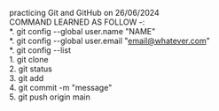 practicing Git and GitHub on 26/06/2024
<br>COMMAND LEARNED AS FOLLOW -:<br>
*. git config --global user.name "NAME"<br>
*. git config --global user.email "email@whatever.com"<br>
*. git config --list <br>
    1. git clone
<br>2. git status
<br>3. git add
<br>4. git commit -m "message"
<br>5. git push origin main